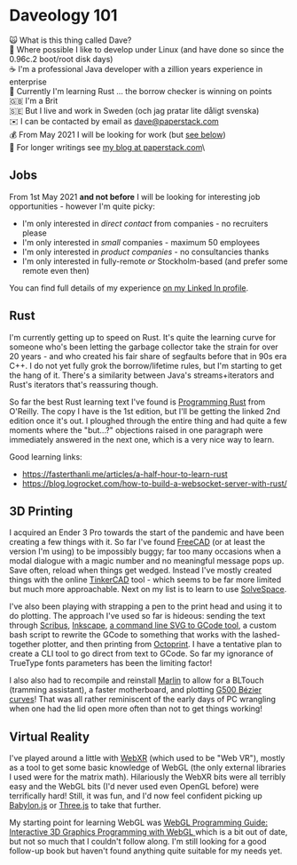 # Daveology 101

🙀️ What is this thing called Dave?\
🐧️ Where possible I like to develop under Linux (and have done so since the 0.96c.2 boot/root disk days)\
☕️ I'm a professional Java developer with a zillion years experience in enterprise\
🦀️ Currently I'm learning Rust ... the borrow checker is winning on points\
🇬🇧️ I'm a Brit\
🇸🇪️ But I live and work in Sweden (och jag pratar lite dåligt svenska)\
✉️ I can be contacted by email as dave@paperstack.com\
💰️ From May 2021 I will be looking for work (but [see below](#jobs))\
📜️ For longer writings see [my blog at paperstack.com](https://paperstack.com/)\

## Jobs

From 1st May 2021 **and not before** I will be looking for interesting job opportunities - however I'm quite picky:

  * I'm only interested in *direct contact* from companies - no recruiters please
  * I'm only interested in *small* companies - maximum 50 employees
  * I'm only interested in *product companies* - no consultancies thanks
  * I'm only interested in fully-remote *or* Stockholm-based (and prefer some remote even then)

You can find full details of my experience [on my Linked In profile](https://www.linkedin.com/in/dcminter/).

## Rust

I'm currently getting up to speed on Rust. It's quite the learning curve for someone who's been letting the garbage collector take the strain for over 20 years - and who created his fair share of segfaults before that in 90s era C++. I do not yet fully grok the borrow/lifetime rules, but I'm starting to get the hang of it. There's a similarity between Java's streams+iterators and Rust's iterators that's reassuring though.

So far the best Rust learning text I've found is [Programming Rust](https://www.oreilly.com/library/view/programming-rust-2nd/9781492052586/) from O'Reilly. The copy I have is the 1st edition, but I'll be getting the linked 2nd edition once it's out. I ploughed through the entire thing and had quite a few moments where the "but...?" objections raised in one paragraph were immediately answered in the next one, which is a very nice way to learn.

Good learning links:

  * https://fasterthanli.me/articles/a-half-hour-to-learn-rust
  * https://blog.logrocket.com/how-to-build-a-websocket-server-with-rust/

## 3D Printing

I acquired an Ender 3 Pro towards the start of the pandemic and have been creating a few things with it. So far I've found [FreeCAD](https://www.freecadweb.org/) (or at least the version I'm using) to be impossibly buggy; far too many occasions when a modal dialogue with a magic number and no meaningful message pops up. Save often, reload when things get wedged. Instead I've mostly created things with the online [TinkerCAD](https://www.tinkercad.com/) tool - which seems to be far more limited but much more approachable. Next on my list is to learn to use [SolveSpace](https://solvespace.com/index.pl).

I've also been playing with strapping a pen to the print head and using it to do plotting. The approach I've used so far is hideous: sending the text through [Scribus](https://www.scribus.net/), [Inkscape](https://inkscape.org/), [a command line SVG to GCode tool](https://github.com/sameer/svg2gcode), a custom bash script to rewrite the GCode to something that works with the lashed-together plotter, and then printing from [Octoprint](https://octoprint.org/). I have a tentative plan to create a CLI tool to go direct from text to GCode. So far my ignorance of TrueType fonts parameters has been the limiting factor!

I also also had to recompile and reinstall [Marlin](https://marlinfw.org/) to allow for a BLTouch (tramming assistant), a faster motherboard, and plotting [G500 Bézier curves](https://marlinfw.org/docs/gcode/G005.html)! That was all rather reminiscent of the early days of PC wrangling when one had the lid open more often than not to get things working!

## Virtual Reality

I've played around a little with [WebXR](https://immersiveweb.dev/) (which used to be "Web VR"), mostly as a tool to get some basic knowledge of WebGL (the only external libraries I used were for the matrix math). Hilariously the WebXR bits were all terribly easy and the WebGL bits (I'd never used even OpenGL before) were terrifically hard! Still, it was fun, and I'd now feel confident picking up [Babylon.js](https://www.babylonjs.com/) or [Three.js](https://threejs.org/) to take that further.

My starting point for learning WebGL was [WebGL Programming Guide: Interactive 3D Graphics Programming with WebGL ](https://www.goodreads.com/en/book/show/16269927-webgl-programming-guide) which is a bit out of date, but not so much that I couldn't follow along. I'm still looking for a good follow-up book but haven't found anything quite suitable for my needs yet.
	

